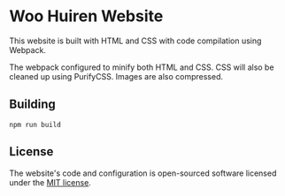 # Woo Huiren Website

This website is built with HTML and CSS with code compilation using Webpack. 

The webpack configured to minify both HTML and CSS. CSS will also be cleaned up using PurifyCSS. Images are also compressed.

## Building

```
npm run build
```

## License
The website's code and configuration is open-sourced software licensed under the [MIT license](http://opensource.org/licenses/MIT).